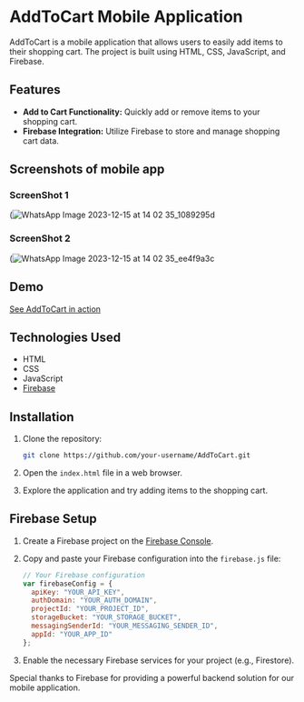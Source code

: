 # AddToCart Mobile Application

AddToCart is a mobile application that allows users to easily add items to their shopping cart. The project is built using HTML, CSS, JavaScript, and Firebase.

## Features

- **Add to Cart Functionality:** Quickly add or remove items to your shopping cart.
- **Firebase Integration:** Utilize Firebase to store and manage shopping cart data.

## Screenshots of mobile app
### ScreenShot 1
(![WhatsApp Image 2023-12-15 at 14 02 35_1089295d](https://github.com/Yug063/AddToCart/assets/99280006/616a4287-66ef-4f55-94a7-c4f35e34098a)
### ScreenShot 2
(![WhatsApp Image 2023-12-15 at 14 02 35_ee4f9a3c](https://github.com/Yug063/AddToCart/assets/99280006/1f8841d0-c81c-4690-8330-fb3f7124aed8)

<!-- Add more screenshots as needed -->

## Demo

[See AddToCart in action](https://cart-cat-app.netlify.app/) 

## Technologies Used

- HTML
- CSS
- JavaScript
- [Firebase](https://firebase.google.com/)

## Installation

1. Clone the repository:

    ```bash
    git clone https://github.com/your-username/AddToCart.git
    ```

2. Open the `index.html` file in a web browser.

3. Explore the application and try adding items to the shopping cart.

## Firebase Setup

1. Create a Firebase project on the [Firebase Console](https://console.firebase.google.com/).

2. Copy and paste your Firebase configuration into the `firebase.js` file:

    ```javascript
    // Your Firebase configuration
    var firebaseConfig = {
      apiKey: "YOUR_API_KEY",
      authDomain: "YOUR_AUTH_DOMAIN",
      projectId: "YOUR_PROJECT_ID",
      storageBucket: "YOUR_STORAGE_BUCKET",
      messagingSenderId: "YOUR_MESSAGING_SENDER_ID",
      appId: "YOUR_APP_ID"
    };
    ```

3. Enable the necessary Firebase services for your project (e.g., Firestore).

Special thanks to Firebase for providing a powerful backend solution for our mobile application.

